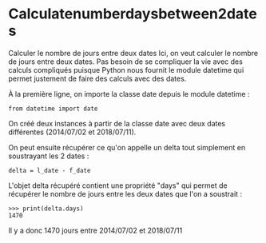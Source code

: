 # Calculatenumberdaysbetween2dates
Calculer le nombre de jours entre deux dates 
Ici, on veut calculer le nombre de jours entre deux dates. Pas besoin de se compliquer la vie avec des calculs compliqués puisque Python nous fournit le module datetime qui permet justement de faire des calculs avec des dates.

À la première ligne, on importe la classe date depuis le module datetime :

    from datetime import date

On créé deux instances à partir de la classe date avec deux dates différentes (2014/07/02 et 2018/07/11).

On peut ensuite récupérer ce qu'on appelle un delta tout simplement en soustrayant les 2 dates :

    delta = l_date - f_date

L'objet delta récupéré contient une propriété "days" qui permet de récupérer le nombre de jours entre les deux dates que l'on a soustrait :

    >>> print(delta.days)
    1470

Il y a donc 1470 jours entre 2014/07/02 et 2018/07/11
